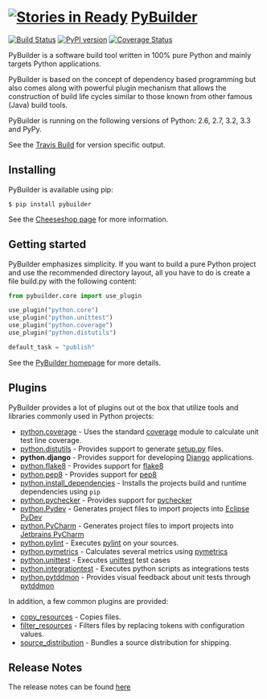 [![Stories in Ready](https://badge.waffle.io/pybuilder/pybuilder.png?label=ready&title=Ready)](https://waffle.io/pybuilder/pybuilder)
[PyBuilder](http://pybuilder.github.io) 
=========

[![Build Status](https://secure.travis-ci.org/pybuilder/pybuilder.png?branch=master)](http://travis-ci.org/pybuilder/pybuilder)
[![PyPI version](https://badge.fury.io/py/pybuilder.png)](http://badge.fury.io/py/pybuilder)
[![Coverage Status](https://coveralls.io/repos/pybuilder/pybuilder/badge.png?branch=master)](https://coveralls.io/r/pybuilder/pybuilder?branch=master)

PyBuilder is a software build tool written in 100% pure Python and mainly
targets Python applications.

PyBuilder is based on the concept of dependency based programming but also comes
along with powerful plugin mechanism that allows the construction of build life
cycles similar to those known from other famous (Java) build tools.

PyBuilder is running on the following versions of Python: 2.6, 2.7, 3.2, 3.3 and PyPy.

See the [Travis Build](https://travis-ci.org/pybuilder/pybuilder) for version specific output.

## Installing

PyBuilder is available using pip:

    $ pip install pybuilder

See the [Cheeseshop page](http://pypi.python.org/pypi/pybuilder/) for more
information.

## Getting started

PyBuilder emphasizes simplicity. If you want to build a pure Python project and
use the recommended directory layout, all you have to do is create a file
build.py with the following content:

```python
from pybuilder.core import use_plugin

use_plugin("python.core")
use_plugin("python.unittest")
use_plugin("python.coverage")
use_plugin("python.distutils")

default_task = "publish"
```

See the [PyBuilder homepage](http://pybuilder.github.com/) for more details.

## Plugins

PyBuilder provides a lot of plugins out ot the box that utilize tools and libraries commonly used in Python projects:

* [python.coverage](http://pybuilder.github.com/documentation/plugins.html#measuring_unittest_coverage) - Uses the standard [coverage](http://pypi.python.org/pypi/coverage/) module to calculate unit test line coverage.
* [python.distutils](http://pybuilder.github.com/documentation/plugins.html#building_a_python_egg) - Provides support to generate [setup.py](http://pypi.python.org/pypi/setuptools) files.
* **python.django** - Provides support for developing [Django](https://www.djangoproject.com/) applications.
* [python.flake8](http://pybuilder.github.io/documentation/plugins.html#flake8_plugin) - Provides support for [flake8](http://pypi.python.org/pypi/flake8/)
* [python.pep8](http://pybuilder.github.io/documentation/plugins.html#pep8_plugin) - Provides support for [pep8](http://pypi.python.org/pypi/pep8)
* [python.install_dependencies](http://pybuilder.github.io/documentation/plugins.html#installing_build_and_runtime_dependencies) - Installs the projects build and runtime dependencies using `pip`
* [python.pychecker](http://pybuilder.github.io/documentation/plugins.html#pychecker_plugin) - Provides support for [pychecker](http://pychecker.sourceforge.net/)
* [python.Pydev](http://pybuilder.github.io/documentation/plugins.html#generating_project_files_for_eclipse_pydev) - Generates project files to import projects into [Eclipse PyDev](http://pydev.org/)
* [python.PyCharm](http://pybuilder.github.io/documentation/plugins.html#ProjectfilesforJetbrainsPyCharm) - Generates project files to import projects into [Jetbrains PyCharm](http://www.jetbrains.com/pycharm/)
* [python.pylint](http://pybuilder.github.io/documentation/plugins.html#pylint_plugin) - Executes [pylint](https://bitbucket.org/logilab/pylint/) on your sources.
* [python.pymetrics](http://pybuilder.github.io/documentation/plugins.html#pymetrics_plugin) - Calculates several metrics using [pymetrics](http://sourceforge.net/projects/pymetrics/)
* [python.unittest](http://pybuilder.github.com/documentation/plugins.html#running_python_unittests) - Executes [unittest](http://docs.python.org/library/unittest.html) test cases
* [python.integrationtest](http://pybuilder.github.com/documentation/plugins.html#running_python_integration_tests) - Executes python scripts as integrations tests
* [python.pytddmon](http://pybuilder.github.io/documentation/plugins.html#Visualfeedbackfortests) - Provides visual feedback about unit tests through [pytddmon](http://pytddmon.org/)

In addition, a few common plugins are provided:

* [copy_resources](http://pybuilder.github.io/documentation/plugins.html#copying_resources_into_a_distribution) - Copies files.
* [filter_resources](http://pybuilder.github.io/documentation/plugins.html#replacing_placeholders_with_actual_values_at_buildtime) - Filters files by replacing tokens with configuration values.
* [source_distribution](http://pybuilder.github.io/documentation/plugins.html#creating_a_source_distribution) - Bundles a source distribution for shipping.

## Release Notes

The release notes can be found [here](http://pybuilder.github.com/releasenotes/)
